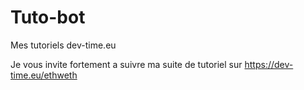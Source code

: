 # Tuto-bot
Mes tutoriels dev-time.eu


Je vous invite fortement a suivre ma suite de tutoriel sur https://dev-time.eu/ethweth
